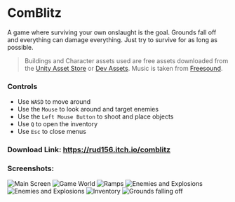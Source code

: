 # ComBlitz
A game where surviving your own onslaught is the goal. Grounds fall off and everything can damage everything. Just try to survive for as long as possible.
> Buildings and Character assets used are free assets downloaded from the [Unity Asset Store](https://assetstore.unity.com/) or [Dev Assets](http://devassets.com/assets/tower-defense-assets/). Music is taken from [Freesound](https://freesound.org/).

### Controls
- Use `WASD` to move around
- Use the `Mouse` to look around and target enemies
- Use the `Left Mouse Button` to shoot and place objects
- Use `Q` to open the inventory
- Use `Esc` to close menus

### Download Link: https://rud156.itch.io/comblitz

### Screenshots:
![Main Screen](./Screenshots/Shot_1.png)
![Game World](./Screenshots/Shot_2.png)
![Ramps](./Screenshots/Shot_3.png)
![Enemies and Explosions](./Screenshots/Shot_4.png)
![Enemies and Explosions](./Screenshots/Shot_5.png)
![Inventory](./Screenshots/Shot_6.png)
![Grounds falling off](./Screenshots/Shot_7.png)
